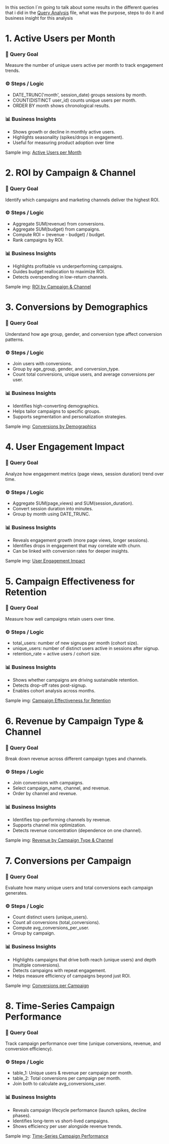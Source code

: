 In this section I´m going to talk about some results in the different queries that i did in the [Query Analysis](sql/Analysis.sql) file, what was the purpose, steps to do it and business insight for this analysis

# 1. Active Users per Month
### 📝 Query Goal
Measure the number of unique users active per month to track engagement trends.

### ⚙️ Steps / Logic
- DATE_TRUNC('month', session_date) groups sessions by month.
- COUNT(DISTINCT user_id) counts unique users per month.
- ORDER BY month shows chronological results.

### 📊 Business Insights
- Shows growth or decline in monthly active users.
- Highlights seasonality (spikes/drops in engagement).
- Useful for measuring product adoption over time

Sample img: [Active Users per Month](images/1_active_users.png)

# 2. ROI by Campaign & Channel
### 📝 Query Goal
Identify which campaigns and marketing channels deliver the highest ROI.

### ⚙️ Steps / Logic
- Aggregate SUM(revenue) from conversions.
- Aggregate SUM(budget) from campaigns.
- Compute ROI = (revenue - budget) / budget.
- Rank campaigns by ROI.

### 📊 Business Insights
- Highlights profitable vs underperforming campaigns.
- Guides budget reallocation to maximize ROI.
- Detects overspending in low-return channels.

Sample img: [ROI by Campaign & Channel](images/2_roi.png)

# 3. Conversions by Demographics
### 📝 Query Goal
Understand how age group, gender, and conversion type affect conversion patterns.

### ⚙️ Steps / Logic
- Join users with conversions.
- Group by age_group, gender, and conversion_type.
- Count total conversions, unique users, and average conversions per user.

### 📊 Business Insights
- Identifies high-converting demographics.
- Helps tailor campaigns to specific groups.
- Supports segmentation and personalization strategies.

Sample img: [Conversions by Demographics](images/3_Conversions.png)

# 4. User Engagement Impact
### 📝 Query Goal
Analyze how engagement metrics (page views, session duration) trend over time.

### ⚙️ Steps / Logic
- Aggregate SUM(page_views) and SUM(session_duration).
- Convert session duration into minutes.
- Group by month using DATE_TRUNC.

### 📊 Business Insights
- Reveals engagement growth (more page views, longer sessions).
- Identifies drops in engagement that may correlate with churn.
- Can be linked with conversion rates for deeper insights.

Sample img: [User Engagement Impact](images/4_user_engagement.png)

# 5. Campaign Effectiveness for Retention
### 📝 Query Goal
Measure how well campaigns retain users over time.

### ⚙️ Steps / Logic
- total_users: number of new signups per month (cohort size).
- unique_users: number of distinct users active in sessions after signup.
- retention_rate = active users / cohort size.

### 📊 Business Insights
- Shows whether campaigns are driving sustainable retention.
- Detects drop-off rates post-signup.
- Enables cohort analysis across months.

Sample img: [Campaign Effectiveness for Retention](images/5_campaign_effectiveness.png)

# 6. Revenue by Campaign Type & Channel
### 📝 Query Goal
Break down revenue across different campaign types and channels.

### ⚙️ Steps / Logic
- Join conversions with campaigns.
- Select campaign_name, channel, and revenue.
- Order by channel and revenue.

### 📊 Business Insights
- Identifies top-performing channels by revenue.
- Supports channel mix optimization.
- Detects revenue concentration (dependence on one channel).

Sample img: [Revenue by Campaign Type & Channel](images/6_revenue_by_campaign.png)

# 7. Conversions per Campaign
### 📝 Query Goal
Evaluate how many unique users and total conversions each campaign generates.

### ⚙️ Steps / Logic
- Count distinct users (unique_users).
- Count all conversions (total_conversions).
- Compute avg_conversions_per_user.
- Group by campaign.

### 📊 Business Insights
- Highlights campaigns that drive both reach (unique users) and depth (multiple conversions).
- Detects campaigns with repeat engagement.
- Helps measure efficiency of campaigns beyond just ROI.

Sample img: [Conversions per Campaign](images/7_Conversions_per_Campaign.png)

# 8. Time-Series Campaign Performance
### 📝 Query Goal
Track campaign performance over time (unique conversions, revenue, and conversion efficiency).

### ⚙️ Steps / Logic
- table_1: Unique users & revenue per campaign per month.
- table_2: Total conversions per campaign per month.
- Join both to calculate avg_conversions_user.

### 📊 Business Insights
- Reveals campaign lifecycle performance (launch spikes, decline phases).
- Identifies long-term vs short-lived campaigns.
- Shows efficiency per user alongside revenue trends.

Sample img: [Time-Series Campaign Performance](images/8_Time_Series.png)
